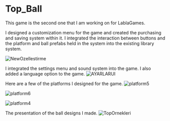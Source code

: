 # Top_Ball
This game is the second one that I am working on for LablaGames.

I designed a customization menu for the game and created the purchasing and saving system within it. I integrated the interaction between buttons and the platform and ball prefabs held in the system into the existing library system.

![NewOzellestirme](https://user-images.githubusercontent.com/71084430/234815857-33639d5d-36fd-4362-a336-ee3ac8e8c03e.png)


I integrated the settings menu and sound system into the game. I also added a language option to the game.
![AYARLARUI](https://user-images.githubusercontent.com/71084430/234816241-f58438f6-a8c2-4b4c-bab2-ee8d650a9acf.png)

Here are a few of the platforms I designed for the game.
![platform5](https://user-images.githubusercontent.com/71084430/234815038-4e35a7a4-1fe2-44d2-8640-1966794357e4.png)

![platform6](https://user-images.githubusercontent.com/71084430/234815041-246f01e9-e9d1-4100-8bea-80a99af53e8b.png)

![platform4](https://user-images.githubusercontent.com/71084430/234815030-660768ae-3e55-4e78-88f8-8dcf2d634140.png)


The presentation of the ball designs I made.
![TopOrnekleri](https://user-images.githubusercontent.com/71084430/234820124-c771c164-2d73-4fbe-931d-42b5ed6ed98a.png)
